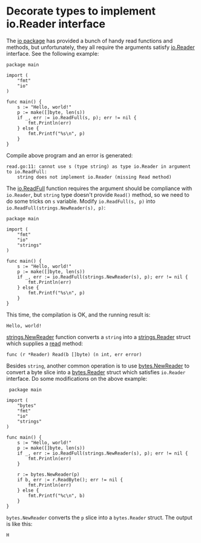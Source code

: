 # Decorate types to implement io.Reader interface

The [io package](https://golang.org/pkg/io/) has provided a bunch of handy read functions and methods, but unfortunately, they all require the arguments satisfy [io.Reader](https://golang.org/pkg/io/#Reader) interface. See the following example:

```text
package main

import (
    "fmt"
    "io"
)

func main() {
    s := "Hello, world!"
    p := make([]byte, len(s))
    if _, err := io.ReadFull(s, p); err != nil {
        fmt.Println(err)
    } else {
        fmt.Printf("%s\n", p)
    }
} 
```

Compile above program and an error is generated:

```text
read.go:11: cannot use s (type string) as type io.Reader in argument to io.ReadFull:
    string does not implement io.Reader (missing Read method)
```

The [io.ReadFull](https://golang.org/pkg/io/#ReadFull) function requires the argument should be compliance with `io.Reader`, but `string` type doesn't provide `Read()` method, so we need to do some tricks on `s` variable. Modify `io.ReadFull(s, p)` into `io.ReadFull(strings.NewReader(s), p)`:

```text
package main

import (
    "fmt"
    "io"
    "strings"
)

func main() {
    s := "Hello, world!"
    p := make([]byte, len(s))
    if _, err := io.ReadFull(strings.NewReader(s), p); err != nil {
        fmt.Println(err)
    } else {
        fmt.Printf("%s\n", p)
    }
}
```

This time, the compilation is OK, and the running result is:

```text
Hello, world!
```

[strings.NewReader](https://golang.org/pkg/strings/#NewReader) function converts a `string` into a [strings.Reader](https://golang.org/pkg/bytes/#Reader) struct which supplies a [read](https://golang.org/pkg/bytes/#Reader.Read) method:

```text
func (r *Reader) Read(b []byte) (n int, err error)  
```

Besides `string`, another common operation is to use [bytes.NewReader](https://golang.org/pkg/bytes/#NewReader) to convert a byte slice into a [bytes.Reader](https://golang.org/pkg/bytes/#Reader) struct which satisfies `io.Reader` interface. Do some modifications on the above example:

```text
 package main

import (
    "bytes"
    "fmt"
    "io"
    "strings"
)

func main() {
    s := "Hello, world!"
    p := make([]byte, len(s))
    if _, err := io.ReadFull(strings.NewReader(s), p); err != nil {
        fmt.Println(err)
    }

    r := bytes.NewReader(p)
    if b, err := r.ReadByte(); err != nil {
        fmt.Println(err)
    } else {
        fmt.Printf("%c\n", b)
    }
}
```

`bytes.NewReader` converts the `p` slice into a `bytes.Reader` struct. The output is like this:

```text
H
```

